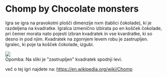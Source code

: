 # Chomp by Chocolate monsters
Igra se igra na pravokotni plošči  dimenzije nxm (tablici čokolade), ki je razdeljena na kvadratke. Igralca izmenično izbirata po en košček
čokolade, pri čemer morata nato pojesti izbran kvadratek in vse kvardratke, ki so desno in pod njim. Kvadratek na zgornjem
levem robu je zastrupljen. Igralec, ki poje ta košček čokolade, izgubi.

![](https://xorshammer.files.wordpress.com/2008/09/chomp.png)  
Opomba: Na sliki je "zastrupljen" kvadratek spodnji levi.

več o tej igri najdete na:
https://en.wikipedia.org/wiki/Chomp
